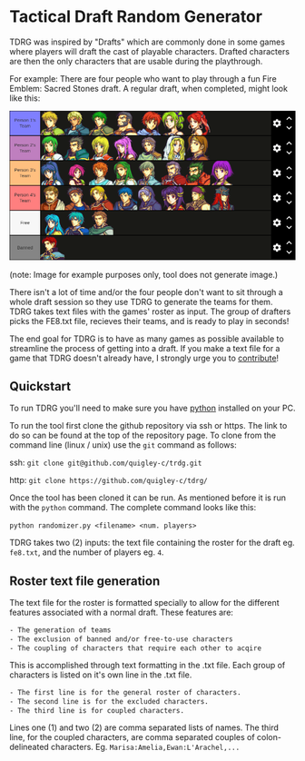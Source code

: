 # Tactical Draft Random Generator
TDRG was inspired by "Drafts" which are commonly done in some games where players
will draft the cast of playable characters. Drafted characters are then the only
characters that are usable during the playthrough.

For example: There are four people who want to play through a fun Fire Emblem:
Sacred Stones draft. A regular draft, when completed, might look like this:

![tierlist draft](./sample-list.png "list")

(note: Image for example purposes only, tool does not generate image.)

There isn't a lot of time and/or the four people don't
want to sit through a whole draft session so they use TDRG to generate the
teams for them. TDRG takes text files with the games' roster as input. The
group of drafters picks the FE8.txt file, recieves their teams, and is
ready to play in seconds!

The end goal for TDRG is to have as many games as possible available to
streamline the process of getting into a draft. If you make a text file for a
game that TDRG doesn't already have, I strongly urge you to [contribute](
https://github.com/quigley-c/tdrg/compare)!

## Quickstart

To run TDRG you'll need to make sure you have [python](
https://www.python.org/downloads/) installed on your PC.

To run the tool first clone the github repository via ssh or https. The link
to do so can be found at the top of the repository page. To clone from the
command line (linux / unix) use the `git` command as follows:

ssh: `git clone git@github.com/quigley-c/trdg.git`

http: `git clone https://github.com/quigley-c/tdrg/`

Once the tool has been cloned it can be run. As mentioned before it is run
with the `python` command. The complete command looks like this:

`python randomizer.py <filename> <num. players>`

TDRG takes two (2) inputs: the text file containing the roster for the draft
eg. `fe8.txt`, and the number of players eg. `4`.

## Roster text file generation

The text file for the roster is formatted specially to allow for the different
features associated with a normal draft. These features are:

	- The generation of teams
	- The exclusion of banned and/or free-to-use characters
	- The coupling of characters that require each other to acqire

This is accomplished through text formatting in the .txt file. Each group of
characters is listed on it's own line in the .txt file.

	- The first line is for the general roster of characters.
	- The second line is for the excluded characters.
	- The third line is for coupled characters.

Lines one (1) and two (2) are comma separated lists of names. The third line,
for the coupled characters, are comma separated couples of colon-delineated
characters. Eg. `Marisa:Amelia,Ewan:L'Arachel,...`

